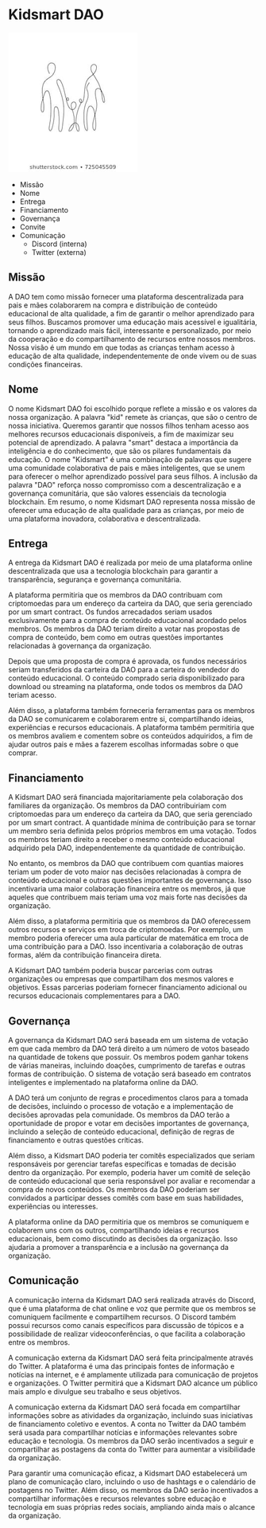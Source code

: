 # Kidsmart DAO

![logo](logo.jpg)

- Missão
- Nome
- Entrega
- Financiamento
- Governança
- Convite
- Comunicação
  - Discord (interna)
  - Twitter (externa)

## Missão

A DAO tem como missão fornecer uma plataforma descentralizada para pais e mães colaborarem na compra e distribuição de conteúdo educacional de alta qualidade, a fim de garantir o melhor aprendizado para seus filhos. Buscamos promover uma educação mais acessível e igualitária, tornando o aprendizado mais fácil, interessante e personalizado, por meio da cooperação e do compartilhamento de recursos entre nossos membros. Nossa visão é um mundo em que todas as crianças tenham acesso à educação de alta qualidade, independentemente de onde vivem ou de suas condições financeiras.

## Nome

O nome Kidsmart DAO foi escolhido porque reflete a missão e os valores da nossa organização. A palavra "kid" remete às crianças, que são o centro de nossa iniciativa. Queremos garantir que nossos filhos tenham acesso aos melhores recursos educacionais disponíveis, a fim de maximizar seu potencial de aprendizado. A palavra "smart" destaca a importância da inteligência e do conhecimento, que são os pilares fundamentais da educação. O nome "Kidsmart" é uma combinação de palavras que sugere uma comunidade colaborativa de pais e mães inteligentes, que se unem para oferecer o melhor aprendizado possível para seus filhos. A inclusão da palavra "DAO" reforça nosso compromisso com a descentralização e a governança comunitária, que são valores essenciais da tecnologia blockchain. Em resumo, o nome Kidsmart DAO representa nossa missão de oferecer uma educação de alta qualidade para as crianças, por meio de uma plataforma inovadora, colaborativa e descentralizada.

## Entrega

A entrega da Kidsmart DAO é realizada por meio de uma plataforma online descentralizada que usa a tecnologia blockchain para garantir a transparência, segurança e governança comunitária.

A plataforma permitiria que os membros da DAO contribuam com criptomoedas para um endereço da carteira da DAO, que seria gerenciado por um smart contract. Os fundos arrecadados seriam usados exclusivamente para a compra de conteúdo educacional acordado pelos membros. Os membros da DAO teriam direito a votar nas propostas de compra de conteúdo, bem como em outras questões importantes relacionadas à governança da organização.

Depois que uma proposta de compra é aprovada, os fundos necessários seriam transferidos da carteira da DAO para a carteira do vendedor do conteúdo educacional. O conteúdo comprado seria disponibilizado para download ou streaming na plataforma, onde todos os membros da DAO teriam acesso.

Além disso, a plataforma também forneceria ferramentas para os membros da DAO se comunicarem e colaborarem entre si, compartilhando ideias, experiências e recursos educacionais. A plataforma também permitiria que os membros avaliem e comentem sobre os conteúdos adquiridos, a fim de ajudar outros pais e mães a fazerem escolhas informadas sobre o que comprar.

## Financiamento

A Kidsmart DAO será financiada majoritariamente pela colaboração dos familiares da organização. Os membros da DAO contribuiriam com criptomoedas para um endereço da carteira da DAO, que seria gerenciado por um smart contract. A quantidade mínima de contribuição para se tornar um membro seria definida pelos próprios membros em uma votação. Todos os membros teriam direito a receber o mesmo conteúdo educacional adquirido pela DAO, independentemente da quantidade de contribuição.

No entanto, os membros da DAO que contribuem com quantias maiores teriam um poder de voto maior nas decisões relacionadas à compra de conteúdo educacional e outras questões importantes de governança. Isso incentivaria uma maior colaboração financeira entre os membros, já que aqueles que contribuem mais teriam uma voz mais forte nas decisões da organização.

Além disso, a plataforma permitiria que os membros da DAO oferecessem outros recursos e serviços em troca de criptomoedas. Por exemplo, um membro poderia oferecer uma aula particular de matemática em troca de uma contribuição para a DAO. Isso incentivaria a colaboração de outras formas, além da contribuição financeira direta.

A Kidsmart DAO também poderia buscar parcerias com outras organizações ou empresas que compartilham dos mesmos valores e objetivos. Essas parcerias poderiam fornecer financiamento adicional ou recursos educacionais complementares para a DAO.

## Governança

A governança da Kidsmart DAO será baseada em um sistema de votação em que cada membro da DAO terá direito a um número de votos baseado na quantidade de tokens que possuir. Os membros podem ganhar tokens de várias maneiras, incluindo doações, cumprimento de tarefas e outras formas de contribuição. O sistema de votação será baseado em contratos inteligentes e implementado na plataforma online da DAO.

A DAO terá um conjunto de regras e procedimentos claros para a tomada de decisões, incluindo o processo de votação e a implementação de decisões aprovadas pela comunidade. Os membros da DAO terão a oportunidade de propor e votar em decisões importantes de governança, incluindo a seleção de conteúdo educacional, definição de regras de financiamento e outras questões críticas.

Além disso, a Kidsmart DAO poderia ter comitês especializados que seriam responsáveis por gerenciar tarefas específicas e tomadas de decisão dentro da organização. Por exemplo, poderia haver um comitê de seleção de conteúdo educacional que seria responsável por avaliar e recomendar a compra de novos conteúdos. Os membros da DAO poderiam ser convidados a participar desses comitês com base em suas habilidades, experiências ou interesses.

A plataforma online da DAO permitiria que os membros se comuniquem e colaborem uns com os outros, compartilhando ideias e recursos educacionais, bem como discutindo as decisões da organização. Isso ajudaria a promover a transparência e a inclusão na governança da organização.

## Comunicação

A comunicação interna da Kidsmart DAO será realizada através do Discord, que é uma plataforma de chat online e voz que permite que os membros se comuniquem facilmente e compartilhem recursos. O Discord também possui recursos como canais específicos para discussão de tópicos e a possibilidade de realizar videoconferências, o que facilita a colaboração entre os membros.

A comunicação externa da Kidsmart DAO será feita principalmente através do Twitter. A plataforma é uma das principais fontes de informação e notícias na internet, e é amplamente utilizada para comunicação de projetos e organizações. O Twitter permitirá que a Kidsmart DAO alcance um público mais amplo e divulgue seu trabalho e seus objetivos.

A comunicação externa da Kidsmart DAO será focada em compartilhar informações sobre as atividades da organização, incluindo suas iniciativas de financiamento coletivo e eventos. A conta no Twitter da DAO também será usada para compartilhar notícias e informações relevantes sobre educação e tecnologia. Os membros da DAO serão incentivados a seguir e compartilhar as postagens da conta do Twitter para aumentar a visibilidade da organização.

Para garantir uma comunicação eficaz, a Kidsmart DAO estabelecerá um plano de comunicação claro, incluindo o uso de hashtags e o calendário de postagens no Twitter. Além disso, os membros da DAO serão incentivados a compartilhar informações e recursos relevantes sobre educação e tecnologia em suas próprias redes sociais, ampliando ainda mais o alcance da organização.